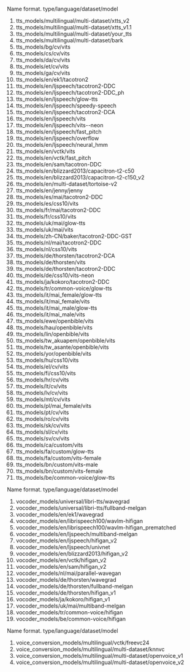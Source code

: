 Name format. type/language/dataset/model
  1. tts_models/multilingual/multi-dataset/xtts_v2
  2. tts_models/multilingual/multi-dataset/xtts_v1.1
  3. tts_models/multilingual/multi-dataset/your_tts
  4. tts_models/multilingual/multi-dataset/bark
  5. tts_models/bg/cv/vits
  6. tts_models/cs/cv/vits
  7. tts_models/da/cv/vits
  8. tts_models/et/cv/vits
  9. tts_models/ga/cv/vits
 10. tts_models/en/ek1/tacotron2
 11. tts_models/en/ljspeech/tacotron2-DDC
 12. tts_models/en/ljspeech/tacotron2-DDC_ph
 13. tts_models/en/ljspeech/glow-tts
 14. tts_models/en/ljspeech/speedy-speech
 15. tts_models/en/ljspeech/tacotron2-DCA
 16. tts_models/en/ljspeech/vits
 17. tts_models/en/ljspeech/vits--neon
 18. tts_models/en/ljspeech/fast_pitch
 19. tts_models/en/ljspeech/overflow
 20. tts_models/en/ljspeech/neural_hmm
 21. tts_models/en/vctk/vits
 22. tts_models/en/vctk/fast_pitch
 23. tts_models/en/sam/tacotron-DDC
 24. tts_models/en/blizzard2013/capacitron-t2-c50
 25. tts_models/en/blizzard2013/capacitron-t2-c150_v2
 26. tts_models/en/multi-dataset/tortoise-v2
 27. tts_models/en/jenny/jenny
 28. tts_models/es/mai/tacotron2-DDC
 29. tts_models/es/css10/vits
 30. tts_models/fr/mai/tacotron2-DDC
 31. tts_models/fr/css10/vits
 32. tts_models/uk/mai/glow-tts
 33. tts_models/uk/mai/vits
 34. tts_models/zh-CN/baker/tacotron2-DDC-GST
 35. tts_models/nl/mai/tacotron2-DDC
 36. tts_models/nl/css10/vits
 37. tts_models/de/thorsten/tacotron2-DCA
 38. tts_models/de/thorsten/vits
 39. tts_models/de/thorsten/tacotron2-DDC
 40. tts_models/de/css10/vits-neon
 41. tts_models/ja/kokoro/tacotron2-DDC
 42. tts_models/tr/common-voice/glow-tts
 43. tts_models/it/mai_female/glow-tts
 44. tts_models/it/mai_female/vits
 45. tts_models/it/mai_male/glow-tts
 46. tts_models/it/mai_male/vits
 47. tts_models/ewe/openbible/vits
 48. tts_models/hau/openbible/vits
 49. tts_models/lin/openbible/vits
 50. tts_models/tw_akuapem/openbible/vits
 51. tts_models/tw_asante/openbible/vits
 52. tts_models/yor/openbible/vits
 53. tts_models/hu/css10/vits
 54. tts_models/el/cv/vits
 55. tts_models/fi/css10/vits
 56. tts_models/hr/cv/vits
 57. tts_models/lt/cv/vits
 58. tts_models/lv/cv/vits
 59. tts_models/mt/cv/vits
 60. tts_models/pl/mai_female/vits
 61. tts_models/pt/cv/vits
 62. tts_models/ro/cv/vits
 63. tts_models/sk/cv/vits
 64. tts_models/sl/cv/vits
 65. tts_models/sv/cv/vits
 66. tts_models/ca/custom/vits
 67. tts_models/fa/custom/glow-tts
 68. tts_models/fa/custom/vits-female
 69. tts_models/bn/custom/vits-male
 70. tts_models/bn/custom/vits-female
 71. tts_models/be/common-voice/glow-tts

Name format. type/language/dataset/model
  1. vocoder_models/universal/libri-tts/wavegrad
  2. vocoder_models/universal/libri-tts/fullband-melgan
  3. vocoder_models/en/ek1/wavegrad
  4. vocoder_models/en/librispeech100/wavlm-hifigan
  5. vocoder_models/en/librispeech100/wavlm-hifigan_prematched
  6. vocoder_models/en/ljspeech/multiband-melgan
  7. vocoder_models/en/ljspeech/hifigan_v2
  8. vocoder_models/en/ljspeech/univnet
  9. vocoder_models/en/blizzard2013/hifigan_v2
 10. vocoder_models/en/vctk/hifigan_v2
 11. vocoder_models/en/sam/hifigan_v2
 12. vocoder_models/nl/mai/parallel-wavegan
 13. vocoder_models/de/thorsten/wavegrad
 14. vocoder_models/de/thorsten/fullband-melgan
 15. vocoder_models/de/thorsten/hifigan_v1
 16. vocoder_models/ja/kokoro/hifigan_v1
 17. vocoder_models/uk/mai/multiband-melgan
 18. vocoder_models/tr/common-voice/hifigan
 19. vocoder_models/be/common-voice/hifigan

Name format. type/language/dataset/model
  1. voice_conversion_models/multilingual/vctk/freevc24
  2. voice_conversion_models/multilingual/multi-dataset/knnvc
  3. voice_conversion_models/multilingual/multi-dataset/openvoice_v1
  4. voice_conversion_models/multilingual/multi-dataset/openvoice_v2